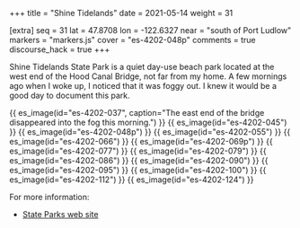 +++
title = "Shine Tidelands"
date = 2021-05-14
weight = 31

[extra]
seq = 31
lat = 47.8708
lon = -122.6327
near = "south of Port Ludlow"
markers = "markers.js"
cover = "es-4202-048p"
comments = true
discourse_hack = true
+++

Shine Tidelands State Park is a quiet day-use beach park located at the west end of the Hood Canal Bridge, not far from my home. A few mornings ago when I woke up, I noticed that it was foggy out. I knew it would be a good day to document this park.

<!-- more -->

{{ es_image(id="es-4202-037", caption="The east end of the bridge disappeared into the fog this morning.") }}
{{ es_image(id="es-4202-045") }}
{{ es_image(id="es-4202-048p") }}
{{ es_image(id="es-4202-055") }}
{{ es_image(id="es-4202-066") }}
{{ es_image(id="es-4202-069p") }}
{{ es_image(id="es-4202-077") }}
{{ es_image(id="es-4202-079") }}
{{ es_image(id="es-4202-086") }}
{{ es_image(id="es-4202-090") }}
{{ es_image(id="es-4202-095") }}
{{ es_image(id="es-4202-100") }}
{{ es_image(id="es-4202-112") }}
{{ es_image(id="es-4202-124") }}

For more information:

* [State Parks web site](https://www.parks.state.wa.us/583/Shine-Tidelands)
